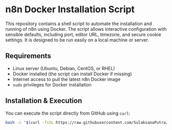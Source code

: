 # n8n Docker Installation Script

This repository contains a shell script to automate the installation and running of n8n using Docker. The script allows interactive configuration with sensible defaults, including port, editor URL, timezone, and secure cookie settings. It is designed to be run easily on a local machine or server.

## Requirements

- Linux server (Ubuntu, Debian, CentOS, or RHEL)
- Docker installed (the script can install Docker if missing)
- Internet access to pull the latest n8n Docker image
- `sudo` privileges for Docker installation

## Installation & Execution

You can execute the script directly from GitHub using `curl`:

```bash
bash -c "$(curl -fsSL https://raw.githubusercontent.com/SulaksanaPutra/scripts/main/automation/n8n/install_n8n.sh)"
